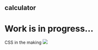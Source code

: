 ## calculator
# Work is in progress...
CSS in the making
![](https://www.idiavoli.com/static/staytune.gif)
